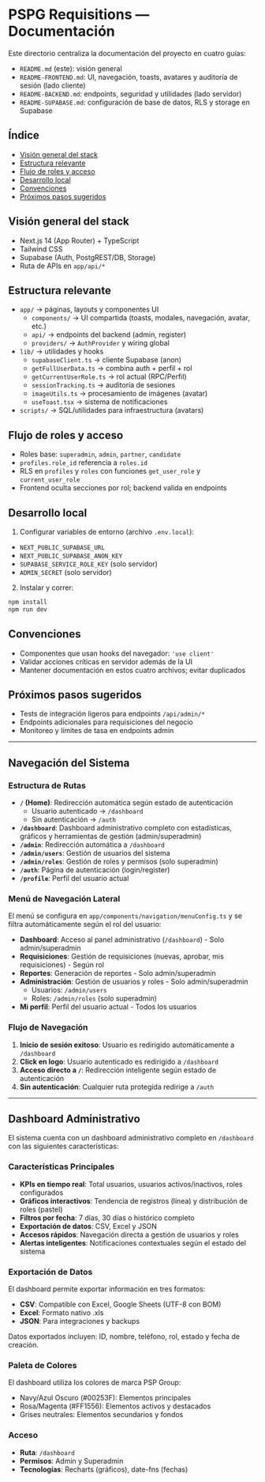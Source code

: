 # PSPG Requisitions — Documentación

Este directorio centraliza la documentación del proyecto en cuatro guías:

- `README.md` (este): visión general
- `README-FRONTEND.md`: UI, navegación, toasts, avatares y auditoría de sesión (lado cliente)
- `README-BACKEND.md`: endpoints, seguridad y utilidades (lado servidor)
- `README-SUPABASE.md`: configuración de base de datos, RLS y storage en Supabase

## Índice

- [Visión general del stack](#visión-general-del-stack)
- [Estructura relevante](#estructura-relevante)
- [Flujo de roles y acceso](#flujo-de-roles-y-acceso)
- [Desarrollo local](#desarrollo-local)
- [Convenciones](#convenciones)
- [Próximos pasos sugeridos](#próximos-pasos-sugeridos)

## Visión general del stack

- Next.js 14 (App Router) + TypeScript
- Tailwind CSS
- Supabase (Auth, PostgREST/DB, Storage)
- Ruta de APIs en `app/api/*`

## Estructura relevante

- `app/` → páginas, layouts y componentes UI
  - `components/` → UI compartida (toasts, modales, navegación, avatar, etc.)
  - `api/` → endpoints del backend (admin, register)
  - `providers/` → `AuthProvider` y wiring global
- `lib/` → utilidades y hooks
  - `supabaseClient.ts` → cliente Supabase (anon)
  - `getFullUserData.ts` → combina auth + perfil + rol
  - `getCurrentUserRole.ts` → rol actual (RPC/Perfil)
  - `sessionTracking.ts` → auditoría de sesiones
  - `imageUtils.ts` → procesamiento de imágenes (avatar)
  - `useToast.tsx` → sistema de notificaciones
- `scripts/` → SQL/utilidades para infraestructura (avatars)

## Flujo de roles y acceso

- Roles base: `superadmin`, `admin`, `partner`, `candidate`
- `profiles.role_id` referencia a `roles.id`
- RLS en `profiles` y `roles` con funciones `get_user_role` y `current_user_role`
- Frontend oculta secciones por rol; backend valida en endpoints

## Desarrollo local

1) Configurar variables de entorno (archivo `.env.local`):
- `NEXT_PUBLIC_SUPABASE_URL`
- `NEXT_PUBLIC_SUPABASE_ANON_KEY`
- `SUPABASE_SERVICE_ROLE_KEY` (solo servidor)
- `ADMIN_SECRET` (solo servidor)

2) Instalar y correr:

```bash
npm install
npm run dev
```

## Convenciones

- Componentes que usan hooks del navegador: `'use client'`
- Validar acciones críticas en servidor además de la UI
- Mantener documentación en estos cuatro archivos; evitar duplicados

## Próximos pasos sugeridos

- Tests de integración ligeros para endpoints `/api/admin/*`
- Endpoints adicionales para requisiciones del negocio
- Monitoreo y límites de tasa en endpoints admin

---

## Navegación del Sistema

### Estructura de Rutas

- **`/` (Home)**: Redirección automática según estado de autenticación
  - Usuario autenticado → `/dashboard`
  - Sin autenticación → `/auth`
- **`/dashboard`**: Dashboard administrativo completo con estadísticas, gráficos y herramientas de gestión (admin/superadmin)
- **`/admin`**: Redirección automática a `/dashboard`
- **`/admin/users`**: Gestión de usuarios del sistema
- **`/admin/roles`**: Gestión de roles y permisos (solo superadmin)
- **`/auth`**: Página de autenticación (login/register)
- **`/profile`**: Perfil del usuario actual

### Menú de Navegación Lateral

El menú se configura en `app/components/navigation/menuConfig.ts` y se filtra automáticamente según el rol del usuario:

- **Dashboard**: Acceso al panel administrativo (`/dashboard`) - Solo admin/superadmin
- **Requisiciones**: Gestión de requisiciones (nuevas, aprobar, mis requisiciones) - Según rol
- **Reportes**: Generación de reportes - Solo admin/superadmin
- **Administración**: Gestión de usuarios y roles - Solo admin/superadmin
  - Usuarios: `/admin/users`
  - Roles: `/admin/roles` (solo superadmin)
- **Mi perfil**: Perfil del usuario actual - Todos los usuarios

### Flujo de Navegación

1. **Inicio de sesión exitoso**: Usuario es redirigido automáticamente a `/dashboard`
2. **Click en logo**: Usuario autenticado es redirigido a `/dashboard`
3. **Acceso directo a `/`**: Redirección inteligente según estado de autenticación
4. **Sin autenticación**: Cualquier ruta protegida redirige a `/auth`

---

## Dashboard Administrativo

El sistema cuenta con un dashboard administrativo completo en `/dashboard` con las siguientes características:

### Características Principales

- **KPIs en tiempo real**: Total usuarios, usuarios activos/inactivos, roles configurados
- **Gráficos interactivos**: Tendencia de registros (línea) y distribución de roles (pastel)
- **Filtros por fecha**: 7 días, 30 días o histórico completo
- **Exportación de datos**: CSV, Excel y JSON
- **Accesos rápidos**: Navegación directa a gestión de usuarios y roles
- **Alertas inteligentes**: Notificaciones contextuales según el estado del sistema

### Exportación de Datos

El dashboard permite exportar información en tres formatos:

- **CSV**: Compatible con Excel, Google Sheets (UTF-8 con BOM)
- **Excel**: Formato nativo .xls
- **JSON**: Para integraciones y backups

Datos exportados incluyen: ID, nombre, teléfono, rol, estado y fecha de creación.

### Paleta de Colores

El dashboard utiliza los colores de marca PSP Group:
- Navy/Azul Oscuro (#00253F): Elementos principales
- Rosa/Magenta (#FF1556): Elementos activos y destacados
- Grises neutrales: Elementos secundarios y fondos

### Acceso

- **Ruta**: `/dashboard`
- **Permisos**: Admin y Superadmin
- **Tecnologías**: Recharts (gráficos), date-fns (fechas)
